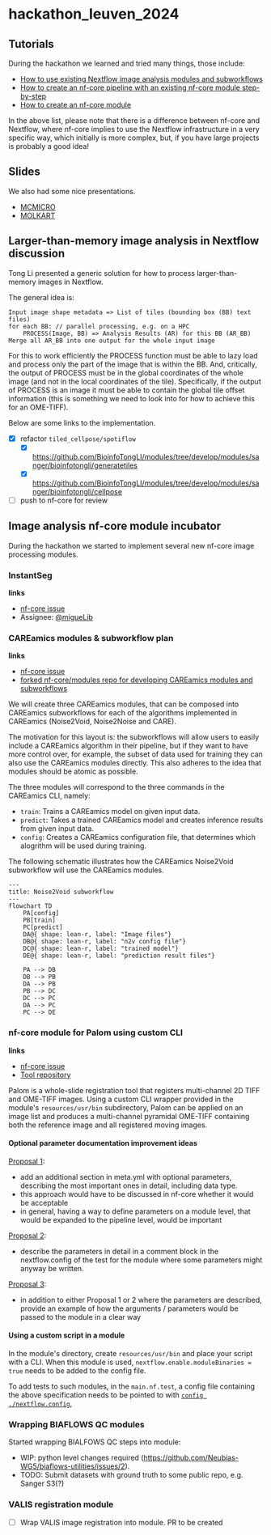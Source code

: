 # hackathon_leuven_2024

## Tutorials

During the hackathon we learned and tried many things, those include:

- [How to use existing Nextflow image analysis modules and subworkflows](nextflow_for_dummies/how_to_include_nextflow_modules_and_subworkflows.md)
- [How to create an nf-core pipeline with an existing nf-core module step-by-step](https://github.com/vib-bic-code/hackathon_leuven_2024/blob/main/nextflow_for_dummies/create_new_nf-core_pipeline.md)
- [How to create an nf-core module](https://shy-cold-a09.notion.site/Make-an-NF-Core-module-da38fe5fdc534f1d8432f63b3832f10c?pvs=74)

In the above list, please note that there is a difference between nf-core and Nextflow, where nf-core implies to use the Nextflow infrastructure in a very specific way, which initially is more complex, but, if you have large projects is probably a good idea!


## Slides

We also had some nice presentations.
- [MCMICRO](./presentations/slides_MCMICRO.pdf)
- [MOLKART](./presentations/slides_Molkart.pdf)

## Larger-than-memory image analysis in Nextflow discussion

Tong Li presented a generic solution for how to process larger-than-memory images in Nextflow.

The general idea is:

```
Input image shape metadata => List of tiles (bounding box (BB) text files)
for each BB: // parallel processing, e.g. on a HPC
    PROCESS(Image, BB) => Analysis Results (AR) for this BB (AR_BB)
Merge all AR_BB into one output for the whole input image
```

For this to work efficiently the PROCESS function must be able to lazy load and process only the part of the image that is within the BB. And, critically, the output of PROCESS must be in the global coordinates of the whole image (and not in the local coordinates of the tile). Specifically, if the output of PROCESS is an image it must be able to contain the global tile offset information (this is something we need to look into for how to achieve this for an OME-TIFF).

Below are some links to the implementation.

- [x] refactor `tiled_cellpose/spotiflow`
    - [x] https://github.com/BioinfoTongLI/modules/tree/develop/modules/sanger/bioinfotongli/generatetiles
    - [x] https://github.com/BioinfoTongLI/modules/tree/develop/modules/sanger/bioinfotongli/cellpose
- [ ] push to nf-core for review

## Image analysis nf-core module incubator

During the hackathon we started to implement several new nf-core image processing modules. 

### InstantSeg

**links**
- [nf-core issue](https://github.com/nf-core/modules/issues/7152)
- Assignee: [@migueLib](https://github.com/migueLib)

### CAREamics modules & subworkflow plan

**links**
- [nf-core issue](https://github.com/nf-core/modules/issues/7157)
- [forked nf-core/modules repo for developing CAREamics modules and subworkflows](https://github.com/CAREamics/nf-core-modules)


We will create three CAREamics modules, that can be composed into CAREamics subworkflows for each of the algorithms implemented in CAREamics (Noise2Void, Noise2Noise and CARE). 

The motivation for this layout is: the subworkflows will allow users to easily include a CAREamics algorithm in their pipeline, but if they want to have more control over, for example, the subset of data used for training they can also use the CAREamics modules directly. This also adheres to the idea that modules should be atomic as possible.

The three modules will correspond to the three commands in the CAREamics CLI, namely:

- `train`: Trains a CAREamics model on given input data.
- `predict`: Takes a trained CAREamics model and creates inference results from given input data.
- `config`: Creates a CAREamics configuration file, that determines which alogrithm will be used during training.

The following schematic illustrates how the CAREamics Noise2Void subworkflow will use the CAREamics modules.

```mermaid
---
title: Noise2Void subworkflow
---
flowchart TD
    PA[config]
    PB[train]
    PC[predict]
    DA@{ shape: lean-r, label: "Image files"}
    DB@{ shape: lean-r, label: "n2v config file"}
    DC@{ shape: lean-r, label: "trained model"}
    DE@{ shape: lean-r, label: "prediction result files"}

    PA --> DB
    DB --> PB
    DA --> PB
    PB --> DC
    DC --> PC
    DA --> PC
    PC --> DE
```

### nf-core module for Palom using custom CLI
**links**
- [nf-core issue](https://github.com/nf-core/modules/issues/7165)
- [Tool repository](https://github.com/labsyspharm/palom)

Palom is a whole-slide registration tool that registers multi-channel 2D TIFF and OME-TIFF images. Using a custom CLI wrapper provided in the module's `resources/usr/bin` subdirectory, Palom can be applied on an image list and produces a multi-channel pyramidal OME-TIFF containing both the reference image and all registered moving images.

#### Optional parameter documentation improvement ideas

[Proposal 1](https://github.com/vib-bic-code/hackathon_leuven_2024/blob/1257e5c1e600cdeae6ab9a8e3359af13657d19f6/modules/vib/palom/meta.yml#L48):
- add an additional section in meta.yml with optional parameters, describing the most important ones in detail, including data type.
- this approach would have to be discussed in nf-core whether it would be acceptable
- in general, having a way to define parameters on a module level, that would be expanded to the pipeline level, would be important

[Proposal 2](https://github.com/vib-bic-code/hackathon_leuven_2024/blob/1257e5c1e600cdeae6ab9a8e3359af13657d19f6/modules/vib/palom/tests/nextflow.config#L3):
- describe the parameters in detail in a comment block in the nextflow.config of the test for the module where some parameters might anyway be written.

[Proposal 3](https://github.com/vib-bic-code/hackathon_leuven_2024/blob/1257e5c1e600cdeae6ab9a8e3359af13657d19f6/modules/vib/palom/tests/nextflow.config#L13):
- in addition to either Proposal 1 or 2 where the parameters are described, provide an example of how the arguments / parameters would be passed to the module in a clear way

#### Using a custom script in a module

In the module's directory, create `resources/usr/bin` and place your script with a CLI. When this module is used, `nextflow.enable.moduleBinaries = true` needs to be added to the config file.

To add tests to such modules, in the `main.nf.test`, a config file containing the above specification needs to be pointed to with [`config ./nextflow.config`](https://github.com/vib-bic-code/hackathon_leuven_2024/blob/c9b4db87b4d37c3bf986cb584cdfe8a73ffcf8b5/modules/vib/palom/tests/main.nf.test#L5),

### Wrapping BIAFLOWS QC modules

Started wrapping BIALFOWS QC steps into module:
    
- WIP: python level changes required (https://github.com/Neubias-WG5/biaflows-utilities/issues/2).
- TODO: Submit datasets with ground truth to some public repo, e.g. Sanger S3(?)

### VALIS registration module
- [ ] Wrap VALIS image registration into module. PR to be created
